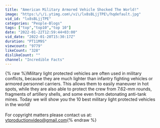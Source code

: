 ```yaml
---
title: "American Military Armored Vehicle Shocked The World!"
image: "https:\/\/i.ytimg.com\/vi\/lx8sBLjjTPE\/hqdefault.jpg"
vid_id: "lx8sBLjjTPE"
categories: "People-Blogs"
tags: ["top","top10","top 10"]
date: "2022-01-22T12:59:44+03:00"
vid_date: "2022-01-20T15:30:17Z"
duration: "PT11M9S"
viewcount: "9779"
likeCount: "328"
dislikeCount: ""
channel: "Incredible Facts"
---
```

{% raw %}Military light protected vehicles are often used in military conflicts, because they are much lighter than infantry fighting vehicles or armored personnel carriers. This allows them to easily maneuver in hot spots, while they are also able to protect the crew from 7.62-mm rounds, fragments of artillery shells, and some even from detonating anti-tank mines. Today we will show you the 10 best military light protected vehicles in the world!<br /><br />For copyright matters please contact us at: ytproductionvideo@gmail.com{% endraw %}
